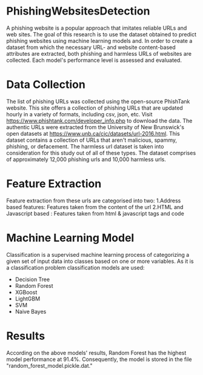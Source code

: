# PhishingWebsitesDetection
A phishing website is a popular approach that imitates reliable URLs and web sites. The goal of this research is to use the dataset obtained to predict phishing websites using machine learning models and. In order to create a dataset from which the necessary URL- and website content-based attributes are extracted, both phishing and harmless URLs of websites are collected. Each model's performance level is assessed and evaluated.
# Data Collection
The list of phishing URLs was collected using the open-source PhishTank  website. This site offers a collection of phishing URLs that are updated hourly in a variety of formats, including csv, json, etc. Visit https://www.phishtank.com/developer_info.php to download the data.
The authentic URLs were extracted from the University of New Brunswick's open datasets at https://www.unb.ca/cic/datasets/url-2016.html. This dataset contains a collection of URLs that aren't malicious, spammy, phishing, or defacement. The harmless url dataset is taken into consideration for this study out of all of these types. 
The dataset comprises of approximately 12,000 phishing urls and 10,000 harmless urls.
# Feature Extraction
Feature extraction from these urls are categorised into two:
1.Address based features: Features taken from the content of the url
2.HTML and Javascript based : Features taken from html & javascript tags and code
# Machine Learning Model
Classification is a supervised machine learning process of categorizing a given set of input data into classes based on one or more variables.
As it is a classification problem classification models are used:
* Decision Tree
*  Random Forest
*  XGBoost
*  LightGBM
*  SVM
*  Naive Bayes
# Results
According on the above models' results, Random Forest has the highest model performance at 91.4%. Consequently, the model is stored in the file "random_forest_model.pickle.dat."

